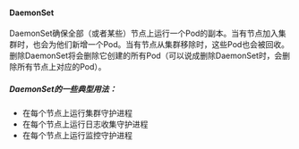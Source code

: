 #### DaemonSet

DaemonSet确保全部（或者某些）节点上运行一个Pod的副本。当有节点加入集群时，也会为他们新增一个Pod。当有节点从集群移除时，这些Pod也会被回收。删除DaemonSet将会删除它创建的所有Pod（可以说成删除DaemonSet时，会删除所有节点上对应的Pod）。



##### DaemonSet的一些典型用法：

* 在每个节点上运行集群守护进程
* 在每个节点上运行日志收集守护进程
* 在每个节点上运行监控守护进程